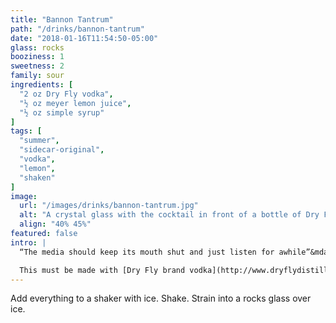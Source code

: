 ```yaml
---
title: "Bannon Tantrum"
path: "/drinks/bannon-tantrum"
date: "2018-01-16T11:54:50-05:00"
glass: rocks
booziness: 1
sweetness: 2
family: sour
ingredients: [
  "2 oz Dry Fly vodka",
  "½ oz meyer lemon juice",
  "½ oz simple syrup"
]
tags: [
  "summer",
  "sidecar-original",
  "vodka",
  "lemon",
  "shaken"
]
image:
  url: "/images/drinks/bannon-tantrum.jpg"
  alt: "A crystal glass with the cocktail in front of a bottle of Dry Fly vodka and a meyer lemon"
  align: "40% 45%"
featured: false
intro: |
  “The media should keep its mouth shut and just listen for awhile”&mdash;_Steve Bannon throwing a tantrum on Jan 26, 2017_

  This must be made with [Dry Fly brand vodka](http://www.dryflydistilling.com/dryfly-product/washington-wheat-vodka/); It has an amazing wheat flavor and I created this recipe specifically to let it shine.
---
```


Add everything to a shaker with ice. Shake. Strain into a rocks glass over ice.
